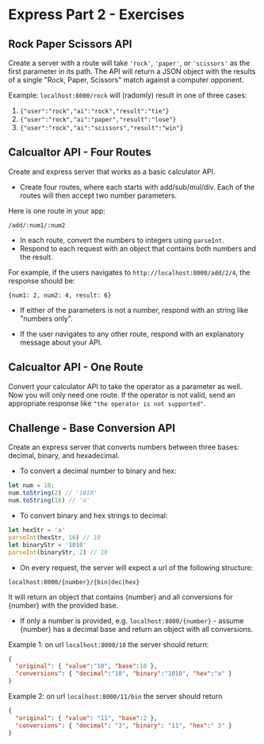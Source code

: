# Express Part 2 - Exercises

## Rock Paper Scissors API

Create a server with a route will take  `'rock'`, `'paper'`, or `'scissors'` as the first parameter in its path. The API will return a JSON object with the results of a single "Rock, Paper, Scissors" match against a computer opponent.

Example: `localhost:8000/rock` will (radomly) result in one of three cases:

1. `{"user":"rock","ai":"rock","result":"tie"}`
2. `{"user":"rock","ai":"paper","result":"lose"}`
3. `{"user":"rock","ai":"scissors","result":"win"}`

## Calcualtor API - Four Routes

Create and express server that works as a basic calculator API.

* Create four routes, where each starts with add/sub/mul/div. Each of the routes will then accept two number parameters.

Here is one route in your app:

`/add/:num1/:num2`

* In each route, convert the numbers to integers using `parseInt`.
* Respond to each request with an object that contains both numbers and the result.

For example, if the users navigates to `http://localhost:8000/add/2/4`, the response should be:

`{num1: 2, num2: 4, result: 6}`

* If either of the parameters is not a number, respond with an string like "numbers only".

* If the user navigates to any other route, respond with an explanatory message about your API.

## Calcualtor API - One Route

Convert your calculator API to take the operator as a parameter as well. Now you will only need one route. If the operator is not valid, send an appropriate response like `"the operator is not supported"`.

## Challenge - Base Conversion API

Create an express server that converts numbers between three bases: decimal, binary, and hexadecimal.

* To convert a decimal number to binary and hex:

```js
let num = 10;
num.toString(2) // '1010'
num.toString(16) // 'a'
```

* To convert binary and hex strings to decimal:

```js
let hexStr = 'a'
parseInt(hexStr, 16) // 10
let binaryStr = '1010'
parseInt(binaryStr, 2) // 10
```

* On every request, the server will expect a url of the following structure:

`localhost:8000/{number}/{bin|dec|hex}`

It will return an object that contains {number} and all conversions for {number} with the provided base.

* If only a number is provided, e.g. `localhost:8000/{number}` - assume {number} has a decimal base and return an object with all conversions.

Example 1: on url `localhost:8000/10` the server should return:

```json
{
  "original": { "value":"10", "base":10 },
  "conversions": { "decimal":"10", "binary":"1010", "hex":"a" }
}
```

Example 2: on url `localhost:8000/11/bin` the server should return

```json
{
  "original": { "value": "11", "base":2 },
  "conversions": { "decimal": "3", "binary": "11", "hex":" 3" }
}
```
